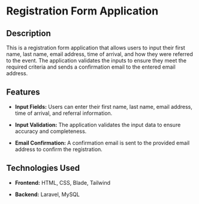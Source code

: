 # Registration Form Application

## Description

This is a registration form application that allows users to input their first name, last name, email address, time of arrival, and how they were referred to the event. The application validates the inputs to ensure they meet the required criteria and sends a confirmation email to the entered email address.

## Features

- **Input Fields:** Users can enter their first name, last name, email address, time of arrival, and referral information.

- **Input Validation:** The application validates the input data to ensure accuracy and completeness.

- **Email Confirmation:** A confirmation email is sent to the provided email address to confirm the registration.

## Technologies Used

- **Frontend:** HTML, CSS, Blade, Tailwind

- **Backend:** Laravel, MySQL
